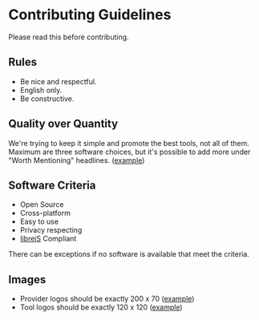# Contributing Guidelines

Please read this before contributing.

## Rules

- Be nice and respectful.
- English only.
- Be constructive.

## Quality over Quantity

We're trying to keep it simple and promote the best tools, not all of them. Maximum are three software choices, but it's possible to add more under "Worth Mentioning" headlines. ([example](https://www.privacytools.io/#im))

## Software Criteria

- Open Source
- Cross-platform
- Easy to use
- Privacy respecting
- [librejS](https://www.wikipedia.org/wiki/GNU_LibreJS) Compliant

There can be exceptions if no software is available that meet the criteria.

## Images

- Provider logos should be exactly 200 x 70 ([example](https://www.privacytools.io/assets/img/provider/AirVPN.png))
- Tool logos should be exactly 120 x 120 ([example](https://www.privacytools.io/assets/img/tools/ChatSecure.png))

